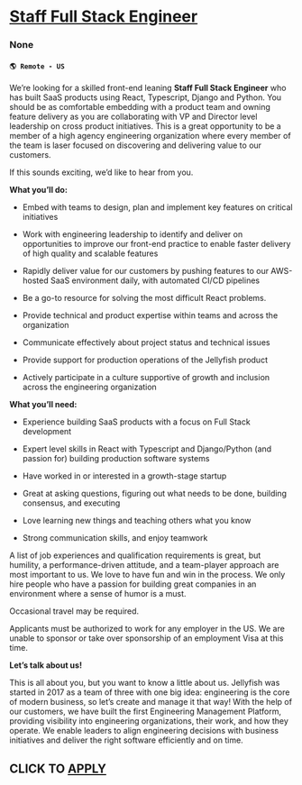 # [Staff Full Stack Engineer](https://www.remotewlb.com/apply/staff-full-stack-engineer-128309)  
### None  
#### `🌎 Remote - US`  

We’re looking for a skilled front-end leaning **Staff Full Stack Engineer** who has built SaaS products using React, Typescript, Django and Python. You should be as comfortable embedding with a product team and owning feature delivery as you are collaborating with VP and Director level leadership on cross product initiatives. This is a great opportunity to be a member of a high agency engineering organization where every member of the team is laser focused on discovering and delivering value to our customers.

If this sounds exciting, we’d like to hear from you.

 **What you’ll do:**

  * Embed with teams to design, plan and implement key features on critical initiatives

  * Work with engineering leadership to identify and deliver on opportunities to improve our front-end practice to enable faster delivery of high quality and scalable features 

  * Rapidly deliver value for our customers by pushing features to our AWS-hosted SaaS environment daily, with automated CI/CD pipelines

  * Be a go-to resource for solving the most difficult React problems. 

  * Provide technical and product expertise within teams and across the organization

  * Communicate effectively about project status and technical issues

  * Provide support for production operations of the Jellyfish product

  * Actively participate in a culture supportive of growth and inclusion across the engineering organization

 **What you’ll need:**

  * Experience building SaaS products with a focus on Full Stack development

  * Expert level skills in React with Typescript and Django/Python (and passion for) building production software systems

  * Have worked in or interested in a growth-stage startup 

  * Great at asking questions, figuring out what needs to be done, building consensus, and executing

  * Love learning new things and teaching others what you know

  * Strong communication skills, and enjoy teamwork

  
A list of job experiences and qualification requirements is great, but humility, a performance-driven attitude, and a team-player approach are most important to us. We love to have fun and win in the process. We only hire people who have a passion for building great companies in an environment where a sense of humor is a must.

Occasional travel may be required.

Applicants must be authorized to work for any employer in the US. We are unable to sponsor or take over sponsorship of an employment Visa at this time.

 **Let’s talk about us!**

This is all about you, but you want to know a little about us. Jellyfish was started in 2017 as a team of three with one big idea: engineering is the core of modern business, so let’s create and manage it that way! With the help of our customers, we have built the first Engineering Management Platform, providing visibility into engineering organizations, their work, and how they operate. We enable leaders to align engineering decisions with business initiatives and deliver the right software efficiently and on time.

  
## CLICK TO [APPLY](https://www.remotewlb.com/apply/staff-full-stack-engineer-128309)

